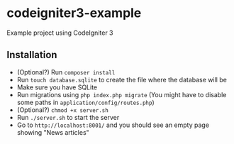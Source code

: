 # codeigniter3-example
Example project using CodeIgniter 3

## Installation
- (Optional?) Run `composer install`
- Run `touch database.sqlite` to create the file where the database will be
- Make sure you have SQLite
- Run migrations using `php index.php migrate` (You might have to disable some paths in `application/config/routes.php`)
- (Optional?) `chmod +x server.sh` 
- Run `./server.sh` to start the server
- Go to `http://localhost:8001/` and you should see an empty page showing "News articles"
